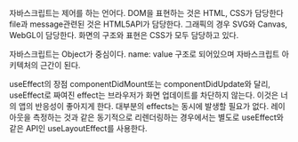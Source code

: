자바스크립트는 제어를 하는 언어다.
DOM을 표현하는 것은 HTML, CSS가 담당한다
file과 message관련된 것은 HTML5API가 담당한다.
그래픽의 경우 SVG와 Canvas, WebGL이 담당한다.
화면의 구조와 표현은 CSS가 모두 담당하고 있다.

자바스크립트는 Object가 중심이다.
name: value 구조로 되어있으며 자바스크립트 아키텍처의 근간이 된다.

useEffect의 장점
componentDidMount또는 componentDidUpdate와 달리, useEffect로 짜여진 effect는 브라우저가 화면 업데이트를 차단하지 않는다.
이것은 너의 앱의 반응성이 좋아지게 한다.
대부분의 effects는 동시에 발생할 필요가 없다.
레이아웃을 측정하는 것과 같은 동기적으로 리렌더링하는 경우에서는 별도로 useEffect와 같은 API인 useLayoutEffect를 사용한다.
